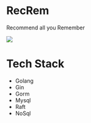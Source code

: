 # RecRem

Recommend all you Remember

![](https://s2.loli.net/2024/05/14/JxO4E2eaZ7tNRBF.png)

# Tech Stack

- Golang
- Gin
- Gorm
- Mysql
- Raft
- NoSql
